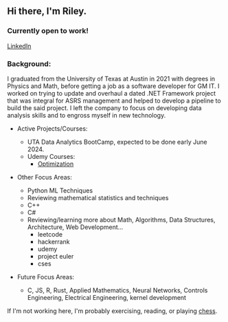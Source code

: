 ## Hi there, I'm Riley. 



### Currently open to work! 
[LinkedIn](https://www.linkedin.com/in/riley-taylor-664938223/)

### Background:
I graduated from the University of Texas at Austin in 2021 with degrees in Physics and Math, before getting a job as a software developer for GM IT. I worked on trying to update and overhaul a dated .NET Framework project that was integral for ASRS management and helped to develop a pipeline to build the said project. I left the company to focus on developing data analysis skills and to engross myself in new technology. 

-  Active Projects/Courses:
    - UTA Data Analytics BootCamp, expected to be done early June 2024.
    - Udemy Courses:
        * [Optimization](https://www.udemy.com/share/10aNPq3@aFd3KZD0329d7Duh0K5_NGfggR8B4Ybh7FwyMQWShGZ_C6JT190jdYatR_9ClqKJhg==/)
  
-  Other Focus Areas:
    - Python ML Techniques
    - Reviewing mathematical statistics and techniques
    - C++
    - C#
    - Reviewing/learning more about Math, Algorithms, Data Structures, Architecture, Web Development...
        * leetcode
        * hackerrank
        * udemy
        * project euler
        * cses

- Future Focus Areas:
    - C, JS, R, Rust, Applied Mathematics, Neural Networks, Controls Engineering, Electrical Engineering, kernel development


If I'm not working here, I'm probably exercising, reading, or playing [chess](https://www.chess.com/member/taylormater).



<!--
**TaylorMater/TaylorMater** is a ✨ _special_ ✨ repository because its `README.md` (this file) appears on your GitHub profile.

Here are some ideas to get you started:

- 🔭 I’m currently working on ...
- 🌱 I’m currently learning ...
- 👯 I’m looking to collaborate on ...
- 🤔 I’m looking for help with ...
- 💬 Ask me about ...
- 📫 How to reach me: ...
- 😄 Pronouns: ...
- ⚡ Fun fact: ...
-->
